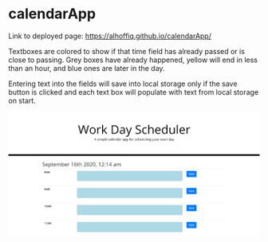# calendarApp

Link to deployed page: https://alhoffiq.github.io/calendarApp/

Textboxes are colored to show if that time field has already passed or is close to passing.
Grey boxes have already happened, yellow will end in less than an hour, and blue ones are later in the day.

Entering text into the fields will save into local storage only if the save button is clicked and each text box will populate with text from local storage on start.

![Page pic](PagePicture.png)